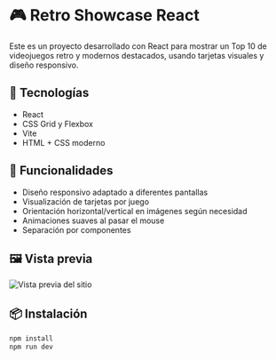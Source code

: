 # 🎮 Retro Showcase React

Este es un proyecto desarrollado con React para mostrar un Top 10 de videojuegos retro y modernos destacados, usando tarjetas visuales y diseño responsivo.

## 🚀 Tecnologías

- React
- CSS Grid y Flexbox
- Vite
- HTML + CSS moderno

## 🧩 Funcionalidades

- Diseño responsivo adaptado a diferentes pantallas
- Visualización de tarjetas por juego
- Orientación horizontal/vertical en imágenes según necesidad
- Animaciones suaves al pasar el mouse
- Separación por componentes

## 🖼️ Vista previa

![Vista previa del sitio](ruta/a/una/captura-si-deseas.png)

## 📦 Instalación

```bash
npm install
npm run dev
